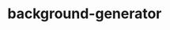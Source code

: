 # background-generator

<!-- A simple background generator created using html, css and js.

This is to practice git commands
git clone - to clone the repo
git status - to check the status of the repo
git add <file name> - to add untracked files || For multiple files use git .
git commit - commit changes into git
git pull - get changes from the git 
git branch <branchname> - to create a new branch
git push -u origin [branchname] - to publish the branch
git checkout <branchname> - to switch a branch
git merge [branchname to be merged with]
-->
